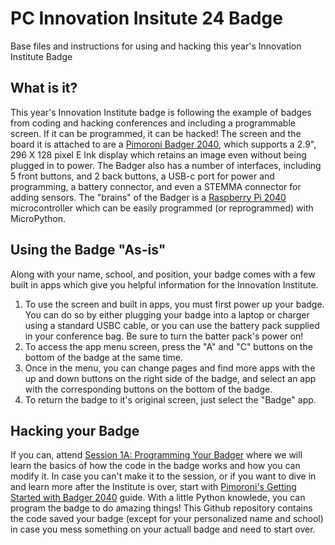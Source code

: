 # PC Innovation Insitute 24 Badge
 Base files and instructions for using and hacking this year's Innovation Institute Badge

## What is it?
This year's Innovation Institute badge is following the example of badges from coding and hacking conferences and including a programmable screen. If it can be programmed, it can be hacked! The screen and the board it is attached to are a [Pimoroni Badger 2040](https://shop.pimoroni.com/products/badger-2040?variant=39752959852627), which supports a 2.9", 296 X 128 pixel E Ink display which retains an image even without being plugged in to power. The Badger also has a number of interfaces, including 5 front buttons, and 2 back buttons, a USB-c port for power and programming, a battery connector, and even a STEMMA connector for adding sensors. The "brains" of the Badger is a [Raspberry Pi 2040](https://www.raspberrypi.com/products/rp2040/) microcontroller which can be easily programmed (or reprogrammed) with MicroPython.

## Using the Badge "As-is"
Along with your name, school, and position, your badge comes with a few built in apps which give you helpful information for the Innovation Institute.
1. To use the screen and built in apps, you must first power up your badge. You can do so by either plugging your badge into a laptop or charger using a standard USBC cable, or you can use the battery pack supplied in your conference bag. Be sure to turn the batter pack's power on!
2. To access the app menu screen, press the "A" and "C" buttons on the bottom of the badge at the same time.
3. Once in the menu, you can change pages and find more apps with the up and down buttons on the right side of the badge, and select an app with the corresponding buttons on the bottom of the badge.
4. To return the badge to it's original screen, just select the "Badge" app.

## Hacking your Badge
If you can, attend [Session 1A: Programming Your Badger](https://tenthannualinnovationinstit2024.sched.com/event/1T3we/session-1a-programming-your-badger) where we will learn the basics of how the code in the badge works and how you can modify it. In case you can't make it to the session, or if you want to dive in and learn more after the Institute is over, start with [Pimoroni's Getting Started with Badger 2040](https://learn.pimoroni.com/article/getting-started-with-badger-2040) guide. With a little Python knowlede, you can program the badge to do amazing things!
This Github repository contains the code saved your badge (except for your personalized name and school) in case you mess something on your actuall badge and need to start over. 


